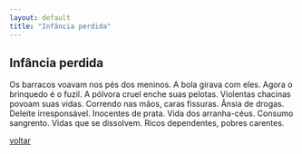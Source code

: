 ```yaml
---
layout: default
title: "Infância perdida"
--- 
```


## Infância perdida

Os barracos voavam nos pés dos meninos. A bola girava com eles. Agora o brinquedo é o fuzil. A pólvora cruel enche suas pelotas. Violentas chacinas povoam suas vidas. Correndo nas mãos, caras fissuras. Ânsia de drogas. Deleite irresponsável. Inocentes de prata. Vida dos arranha-céus. Consumo sangrento. Vidas que se dissolvem. Ricos dependentes, pobres carentes.

[voltar](./)